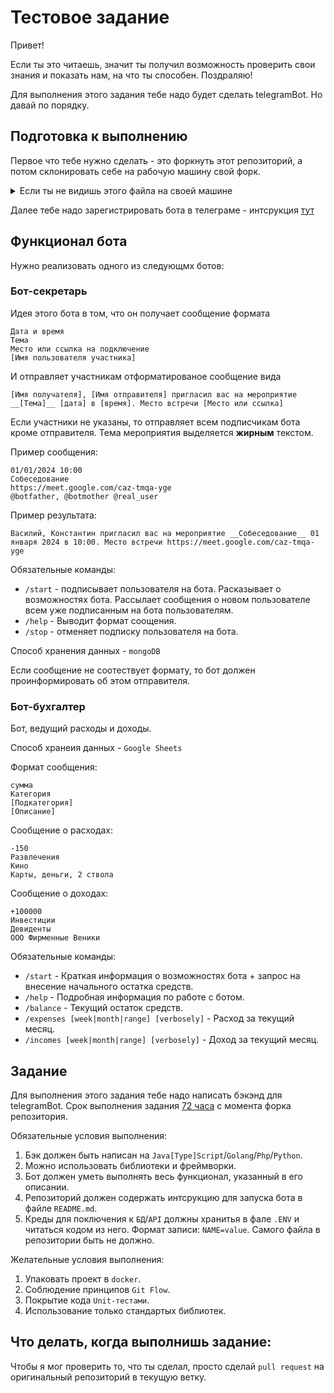 # Тестовое задание
Привет!

Если ты это читаешь, значит ты получил возможность проверить свои знания и показать нам, на что ты способен. Поздраляю!

Для выполнения этого задания тебе надо будет сделать telegramBot.
Но давай по порядку.

## Подготовка к выполнению

Первое что тебе нужно сделать - это форкнуть этот репозиторий, а потом склонировать себе на рабочую машину свой форк.
<details>
<summary>Если ты не видишь этого файла на своей машине</summary> 
Просто переключись на нужную ветку
<pre>
git switch backend
</pre>
</details>

Далее тебе надо зарегистрировать бота в телеграме - интсрукция [тут](https://core.telegram.org/bots/features#creating-a-new-bot)

## Функционал бота
Нужно реализовать одного из следующмх ботов:

### Бот-секретарь
Идея этого бота в том, что он получает сообщение формата

```
Дата и время
Тема
Место или ссылка на подключение
[Имя пользователя участника]
```
И отправляет участникам отформатированое сообщение вида
```
[Имя получателя], [Имя отправителя] пригласил вас на мероприятие __[Тема]__ [дата] в [время]. Место встречи [Место или ссылка]
```
Если участники не указаны, то отправляет всем подписчикам бота кроме отправителя. Тема мероприятия выделяется __жирным__ текстом.

Пример сообщения:
```
01/01/2024 10:00
Собеседование
https://meet.google.com/caz-tmqa-yge
@botfather, @botmother @real_user
```

Пример результата:
```
Василий, Константин пригласил вас на мероприятие __Собеседование__ 01 января 2024 в 10:00. Место встречи https://meet.google.com/caz-tmqa-yge
```

Обязательные команды:
- `/start` - подписывает пользователя на бота. Расказывает о возможностях бота. Рассылает сообщения о новом пользователе всем уже подписанным на бота пользователям.
- `/help` - Выводит формат соощения.
- `/stop` - отменяет подписку пользователя на бота.

Способ хранения данных - `mongoDB`

Если сообщение не соотествует формату, то бот должен проинформировать об этом отправителя.

### Бот-бухгалтер
Бот, ведущий расходы и доходы.

Способ хранеия данных - `Google Sheets`

Формат сообщения:
```
сумма
Категория
[Подкатегория]
[Описание]
```

Сообщение о расходах:
```
-150
Развлечения
Кино
Карты, деньги, 2 ствола
```

Сообщение о доходах:
```
+100000
Инвестиции
Девиденты
ООО Фирменные Веники
```

Обязательные команды:
- `/start` - Краткая информация о возможностях бота + запрос на внесение начального остатка средств.
- `/help` - Подробная информация по работе с ботом.
- `/balance` - Текущий остаток средств.
- `/expenses [week|month|range] [verbosely]` - Расход за текущий месяц.
- `/incomes [week|month|range] [verbosely]` - Доход за текущий месяц.



## Задание
Для выполнения этого задания тебе надо написать бэкэнд для telegramBot.
Срок выполнения задания <u>72 часа</u> с момента форка репозитория.

Обязательные условия выполнения:

1. Бэк должен быть написан на `Java[Type]Script`/`Golang`/`Php`/`Python`.
1. Можно использовать библиотеки и фреймворки.
1. Бот должен уметь выполнять весь функционал, указанный в его описании.
1. Репозиторий должен содержать интсрукцию для запуска бота в файле `README.md`.
1. Креды для поключения к `БД`/`API` должны хранитья в фале `.ENV` и читаться кодом из него. Формат записи: `NAME=value`. Самого файла в репозитории быть не должно.

Желательные условия выполнения:

1. Упаковать проект в `docker`.
2. Соблюдение принципов `Git Flow`.
3. Покрытие кода `Unit-тестами`.
1. Использование только стандартых библиотек.

## Что делать, когда выполнишь задание:

Чтобы я мог проверить то, что ты сделал, просто сделай `pull request` на оригинальный репозиторий в текущую ветку.
